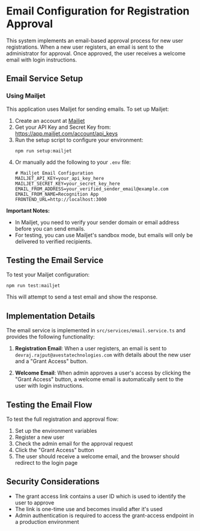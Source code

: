 # Email Configuration for Registration Approval

This system implements an email-based approval process for new user registrations. When a new user registers, an email is sent to the administrator for approval. Once approved, the user receives a welcome email with login instructions.

## Email Service Setup

### Using Mailjet

This application uses Mailjet for sending emails. To set up Mailjet:

1. Create an account at [Mailjet](https://www.mailjet.com/)
2. Get your API Key and Secret Key from: https://app.mailjet.com/account/api_keys
3. Run the setup script to configure your environment:
   ```
   npm run setup:mailjet
   ```
4. Or manually add the following to your `.env` file:
   ```
   # Mailjet Email Configuration
   MAILJET_API_KEY=your_api_key_here
   MAILJET_SECRET_KEY=your_secret_key_here
   EMAIL_FROM_ADDRESS=your_verified_sender_email@example.com
   EMAIL_FROM_NAME=Recognition App
   FRONTEND_URL=http://localhost:3000
   ```

**Important Notes:**
- In Mailjet, you need to verify your sender domain or email address before you can send emails.
- For testing, you can use Mailjet's sandbox mode, but emails will only be delivered to verified recipients.

## Testing the Email Service

To test your Mailjet configuration:

```
npm run test:mailjet
```

This will attempt to send a test email and show the response.

## Implementation Details

The email service is implemented in `src/services/email.service.ts` and provides the following functionality:

1. **Registration Email**: When a user registers, an email is sent to `devraj.rajput@avestatechnologies.com` with details about the new user and a "Grant Access" button.

2. **Welcome Email**: When admin approves a user's access by clicking the "Grant Access" button, a welcome email is automatically sent to the user with login instructions.

## Testing the Email Flow

To test the full registration and approval flow:

1. Set up the environment variables
2. Register a new user
3. Check the admin email for the approval request
4. Click the "Grant Access" button
5. The user should receive a welcome email, and the browser should redirect to the login page

## Security Considerations

- The grant access link contains a user ID which is used to identify the user to approve
- The link is one-time use and becomes invalid after it's used
- Admin authentication is required to access the grant-access endpoint in a production environment 